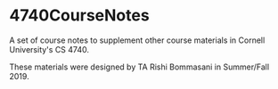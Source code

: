 # 4740CourseNotes
A set of course notes to supplement other course materials in Cornell University's CS 4740. 

These materials were designed by TA Rishi Bommasani in Summer/Fall 2019. 
